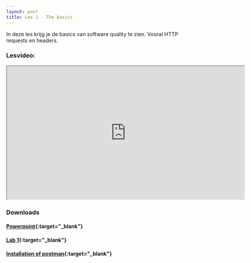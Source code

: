 ```yaml
---
layout: post
title: Les 1 - The basics
---
```


In deze les krijg je de basics van software quality te zien. Vooral HTTP requests en headers.

### Lesvideo:
<iframe src="https://drive.google.com/file/d/1aY3d6fhTntgJ0zGQfmhOV_RIKKWsRCX5/preview" width="640" height="360" allowFullScreen allow="accelerometer; autoplay; encrypted-media; gyroscope; picture-in-picture"></iframe>

### Downloads

#### [Powerpoint](https://drive.google.com/file/d/17z9UoUxDxPd8c9H24-VR5bMdSBHGyUwc/view?usp=sharing){:target="_blank"}

#### [Lab 1](https://drive.google.com/file/d/1yyO_8Ro9Pcoy3g5P16CT5MRQv-5AI18o/view?usp=sharing){:target="_blank"}

#### [Installation of postman](https://drive.google.com/file/d/1-lafTp9039PslriBnc-Z6DadI2REcgaX/view?usp=sharing){:target="_blank"}